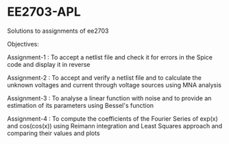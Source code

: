 # EE2703-APL
Solutions to assignments of ee2703

Objectives:

Assignment-1 : To accept a netlist file and check it for errors in the Spice code and display it in reverse

Assignment-2 : To accept and verify a netlist file and to calculate the unknown voltages and current through voltage sources using MNA analysis

Assignment-3 : To analyse a linear function with noise and to provide an estimation of its parameters using Bessel's function

Assignment-4 : To compute the coefficients of the Fourier Series of exp(x) and cos(cos(x)) using Reimann integration and Least Squares approach and comparing their values and plots



